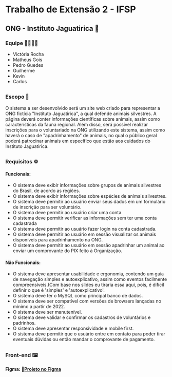 # Trabalho de Extensão 2 - IFSP
## ONG - Instituto Jaguatirica 🐆
### Equipe 👩‍💻👨‍💻
- Victória Rocha
- Matheus Gois
- Pedro Guedes
- Guilherme
- Kevin
- Carlos
##
### Escopo 📃
  O sistema a ser desenvolvido será um site web criado para representar a ONG fictícia "Instituto Jaguatirica", a qual defende animais silvestres. A página deverá conter informações científicas sobre animais, assim como características da fauna regional. Além disso, será possível realizar inscrições para o voluntariado na ONG utilizando este sistema, assim como haverá o caso de "apadrinhamento" de animais, no qual o público geral poderá patrocinar animais em específico que estão aos cuidados do Instituto Jaguatirica.</p>
##
### Requisitos ⚙️
#### Funcionais:
- O sistema deve exibir informações sobre grupos de animais silvestres do Brasil, de acordo as regiões.
- O sistema deve exibir informações sobre espécies de animais silvestres.
- O sistema deve permitir ao usuário enviar seus dados em um formulário de inscrição para ser voluntário.
- O sistema deve permitir ao usuário criar uma conta.
- O sistema deve permitir verificar as informações sem ter uma conta cadastrada
- O sistema deve permitir ao usuário fazer login na conta cadastrada.
- O sistema deve permitir ao usuário em sessão visualizar os animais disponíveis para apadrinhamento na ONG.
- O sistema deve permitir ao usuário em sessão apadrinhar um animal ao enviar um comprovante do PIX feito à Organização.
#### Não Funcionais:
- O sistema deve apresentar usabilidade e ergonomia, contendo um guia de navegação simples e autoexplicativo, assim como eventos facilmente compreensíveis.(Com base nos slides eu tiraria essa aqui, pois, é difícil definir o que é 'simples' e 'autoexplicativo'. 
- O sistema deve ter o MySQL como principal banco de dados.
- O sistema deve ser compatível com versões de browsers lançadas no mínimo a partir de  2022.
- O sistema deve ser manutenível.
- O sistema deve validar e confirmar os cadastros de voluntários e padrinhos.
- O sistema deve apresentar responsividade e mobile first.
- O sistema deve permitir que o usuário entre em contato para poder tirar eventuais dúvidas ou então mandar o comprovante de pagamento.
##
### Front-end 🖼️
#### Figma: 🔗[Projeto no Figma](https://www.figma.com)

